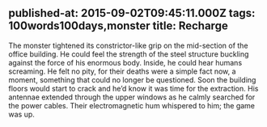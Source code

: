 published-at: 2015-09-02T09:45:11.000Z
tags: 100words100days,monster
title: Recharge
---
<p>The monster tightened its constrictor-like grip on the mid-section of the office building. He could feel the strength of the steel structure buckling against the force of his enormous body. Inside, he could hear humans screaming. He felt no pity, for their deaths were a simple fact now, a moment, something that could no longer be questioned. Soon the building floors would start to crack and he’d know it was time for the extraction. His antennae extended through the upper windows as he calmly searched for the power cables. Their electromagnetic hum whispered to him; the game was up.</p>